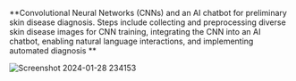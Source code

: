 **Convolutional Neural Networks (CNNs) and an AI chatbot for preliminary skin disease diagnosis. Steps include collecting and preprocessing diverse skin disease images for CNN training, integrating the CNN into an AI chatbot, enabling natural language interactions, and implementing automated diagnosis **

![Screenshot 2024-01-28 234153](https://github.com/helloworld2j/intelligent_camera/assets/119477908/07ee6d75-7459-4235-8c6d-fec5a6929f23)


